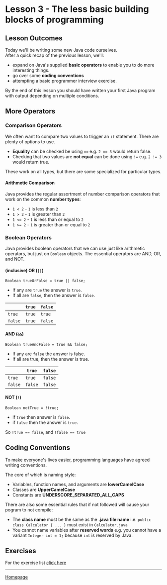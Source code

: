 # Lesson 3 - The less basic building blocks of programming

## Lesson Outcomes
Today we'll be writing some new Java code ourselves.  
After a quick recap of the previous lesson, we'll:
* expand on Java's supplied **basic operators** to enable you to do more interesting things.
* go over some **coding conventions**
* attempting a basic programmer interview exercise.

By the end of this lesson you should have written your first Java program with output depending on multiple conditions.

## More Operators
### Comparison Operators
We often want to compare two values to trigger an `if` statement. There are plenty of options to use.

* **Equality** can be checked be using `==` e.g. `2 == 3` would return false.
* Checking that two values are **not equal** can be done using `!=` e.g. `2 != 3` would return true.

These work on all types, but there are some specialized for particular types.

#### Arithmetic Comparison
Java provides the regular assortment of number comparison operators that work on the common **number types**:
* `1 < 2` - `1` is less than `2`
* `1 > 2` - `1` is greater than `2`
* `1 <= 2` - `1` is less than or equal to `2`
* `1 >= 2` - `1` is greater than or equal to `2`

### Boolean Operators
Java provides boolean operators that we can use just like arithmetic operators, but just on `Boolean` objects.
The essential operators are AND, OR, and NOT.

#### (inclusive) OR (`||`)
``Boolean trueOrFalse = true || false;``
* If any are `true` the answer is `true`.
* If all are `false`, then the answer is `false`.

|           | `true`  | `false` |
| ---       | ---   | ---   |
| `true`  | `true`  | `true`  |
| `false` | `true`  | `false` |

#### AND (`&&`)
``Boolean trueAndFalse = true && false;``
* If any are `false` the answer is false.
* If all are true, then the answer is true.

|           | `true`  | `false` |
| ---       | ---   | ---   |
| `true`  | `true`  | `false`  |
| `false` | `false`  | `false` |

#### NOT (`!`)
``Boolean notTrue = !true;``
* if `true` then answer is `false`.
* if `false` then the answer is `true`.

So `!true == false`, and `!false == true`

## Coding Conventions
To make everyone's lives easier, programming languages have agreed writing conventions.

The core of which is naming style:
* Variables, function names, and arguments are **lowerCamelCase**
* Classes are **UpperCamelCase**
* Constants are **UNDERSCORE_SEPARATED_ALL_CAPS**

There are also some essential rules that if not followed will cause your pogram to not compile:
* The **class name** must be the same as the **.java file name**
i.e. `public class Calculator { ... }` must exist in `Calculator.java`
* You cannot name variables after **reserved words** e.g. you cannot have a variant `Integer int = 1;` because `int` is reserved by Java.

## Exercises

For the exercise list [click here](https://ben-woolley.github.io/java-for-beginners/exercises/exercises-ch-2-3.html)

---
[Homepage](../index.md)
